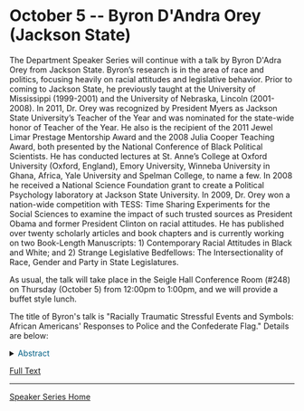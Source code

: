 # October 5 -- Byron D'Andra Orey (Jackson State)

The Department Speaker Series will continue with a talk by Byron D'Adra Orey from Jackson State. Byron’s research is in the area of race and politics, focusing heavily on racial attitudes and legislative behavior. Prior to coming to Jackson State, he previously taught at the University of Mississippi (1999-2001) and the University of Nebraska, Lincoln (2001-2008). In 2011, Dr. Orey was recognized by President Myers as Jackson State University’s Teacher of the Year and was nominated for the state-wide honor of Teacher of the Year. He also is the recipient of the 2011 Jewel Limar Prestage Mentorship Award and the 2008 Julia Cooper Teaching Award, both presented by the National Conference of Black Political Scientists. He has conducted lectures at St. Anne’s College at Oxford University (Oxford, England), Emory University, Winneba University in Ghana, Africa, Yale University and Spelman College, to name a few. In 2008 he received a National Science Foundation grant to create a Political Psychology laboratory at Jackson State University. In 2009, Dr. Orey won a nation-wide competition with TESS: Time Sharing Experiments for the Social Sciences to examine the impact of such trusted sources as President Obama and former President Clinton on racial attitudes. He has published over twenty scholarly articles and book chapters and is currently working on two Book-Length Manuscripts: 1) Contemporary Racial Attitudes in Black and White; and 2) Strange Legislative Bedfellows: The Intersectionality of Race, Gender and Party in State Legislatures.

As usual, the talk will take place in the Seigle Hall Conference Room (#248) on Thursday (October 5) from 12:00pm to 1:00pm, and we will provide a buffet style lunch.

The title of Byron's talk is "Racially Traumatic Stressful Events and Symbols: African Americans' Responses to Police and the Confederate Flag." Details are below:

<details> 
   <summary>  <font color="#005f85"> Abstract </font> </summary>
  
   <p>
We conceptualize adverse interactions between police and the minority communities they sometimes serve as racially traumatic stressful events (RTSEs) and seek to measure public response to them. We implement two experimental studies, one on a white college campus and another with subjects recruited from a historically black campus in the deep south. We then measure galvanic skin levels while exposing the subjects to an array of photos, including photos of police conducting traffic stops. Our findings suggest the need for more research into the gender and racial differences in how individuals perceive such interactions. Further, we explore intra-racial differences in response among blacks, showing that attitudinal predispositions, in particular previous experiences with police brutality, violent encounters with law enforcement, linked fate, assessments of the public regard of blacks in society, and economic and legal disillusionment shape individual responses to police as well as to threatening images. The fact that mere photos of police conducting traffic stops generate responses similar in some groups to photos taken from the International Affective Picture System (IAPS) threatening photo series should be taken as a sign that these are important problems in need of more study. The IAPS threat photos we used included an attacking dog, attacking snakes, and a man with a gun in his mouth, a masked man with a knife, and a street scene with shooting soldiers. 
   </p>
   
</details>

[Full Text](https://polisci.wustl.edu/files/polisci/imce/oreybaumgartnersoroka-apsa-2017.pdf)

----

[Speaker Series Home](https://duckmayr.github.io/washuspeakerseries/)
